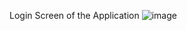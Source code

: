 Login Screen of the Application
![image](https://github.com/user-attachments/assets/d52c1510-282c-4c88-b078-dd58a7f677c5)
